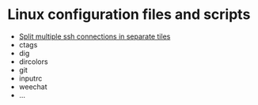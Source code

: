Linux configuration files and scripts
=====================================

* [Split multiple ssh connections in separate tiles](tmux/lay.pl)
* ctags
* dig
* dircolors
* git
* inputrc
* weechat
* ...
